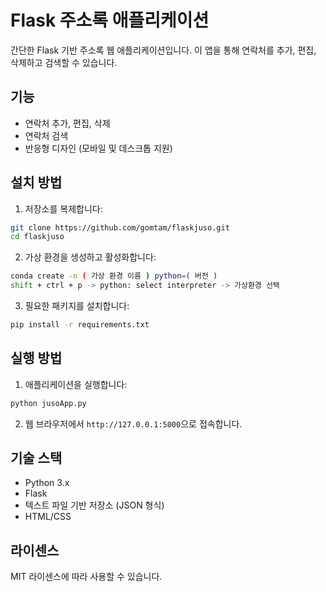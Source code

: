 # Flask 주소록 애플리케이션

간단한 Flask 기반 주소록 웹 애플리케이션입니다. 이 앱을 통해 연락처를 추가, 편집, 삭제하고 검색할 수 있습니다.

## 기능

- 연락처 추가, 편집, 삭제
- 연락처 검색
- 반응형 디자인 (모바일 및 데스크톱 지원)

## 설치 방법

1. 저장소를 복제합니다:
```bash
git clone https://github.com/gomtam/flaskjuso.git
cd flaskjuso
```

2. 가상 환경을 생성하고 활성화합니다:
```bash
conda create -n ( 가상 환경 이름 ) python=( 버전 )
shift + ctrl + p -> python: select interpreter -> 가상환경 선택
```

3. 필요한 패키지를 설치합니다:
```bash
pip install -r requirements.txt
```

## 실행 방법

1. 애플리케이션을 실행합니다:
```bash
python jusoApp.py
```

2. 웹 브라우저에서 `http://127.0.0.1:5000`으로 접속합니다.

## 기술 스택

- Python 3.x
- Flask
- 텍스트 파일 기반 저장소 (JSON 형식)
- HTML/CSS

## 라이센스

MIT 라이센스에 따라 사용할 수 있습니다. 